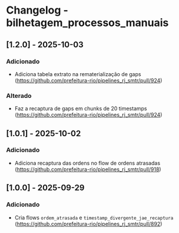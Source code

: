 # Changelog - bilhetagem_processos_manuais

## [1.2.0] - 2025-10-03

### Adicionado

- Adiciona tabela extrato na rematerialização de gaps (https://github.com/prefeitura-rio/pipelines_rj_smtr/pull/924)

### Alterado

- Faz a recaptura de gaps em chunks de 20 timestamps (https://github.com/prefeitura-rio/pipelines_rj_smtr/pull/924)

## [1.0.1] - 2025-10-02

### Adicionado

- Adiciona recaptura das ordens no flow de ordens atrasadas (https://github.com/prefeitura-rio/pipelines_rj_smtr/pull/918)

## [1.0.0] - 2025-09-29

### Adicionado

- Cria flows `ordem_atrasada` e `timestamp_divergente_jae_recaptura` (https://github.com/prefeitura-rio/pipelines_rj_smtr/pull/892)